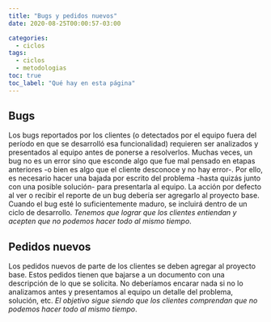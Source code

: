 ```yaml
---
title: "Bugs y pedidos nuevos"
date: 2020-08-25T00:00:57-03:00

categories:
  - ciclos
tags:
  - ciclos
  - metodologias
toc: true
toc_label: "Qué hay en esta página"
---
```


## Bugs

Los bugs reportados por los clientes (o detectados por el equipo fuera del período en que se desarrolló esa funcionalidad) requieren ser analizados y presentados al equipo antes de ponerse a resolverlos. Muchas veces, un bug no es un error sino que esconde algo que fue mal pensado en etapas anteriores -o bien es algo que el cliente desconoce y no hay error-. Por ello, es necesario hacer una bajada por escrito del problema -hasta quizás junto con una posible solución- para presentarla al equipo.
La acción por defecto al ver o recibir el reporte de un bug debería ser agregarlo al proyecto base. Cuando el bug esté lo suficientemente maduro, se incluirá dentro de un ciclo de desarrollo. *Tenemos que lograr que los clientes entiendan y acepten que no podemos hacer todo al mismo tiempo*.

## Pedidos nuevos

Los pedidos nuevos de parte de los clientes se deben agregar al proyecto base. Estos pedidos tienen que bajarse a un documento con una descripción de lo que se solicita.
No deberíamos encarar nada si no lo analizamos antes y presentamos al equipo un detalle del problema, solución, etc. *El objetivo sigue siendo que los clientes comprendan que no podemos hacer todo al mismo tiempo*.
